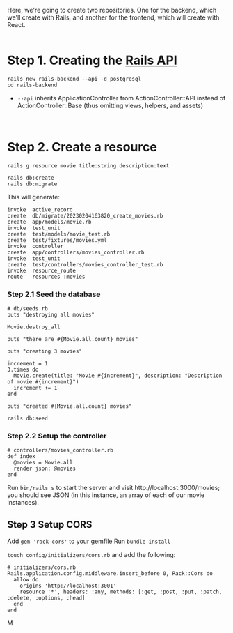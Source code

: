 Here, we're going to create two repositories. One for the backend, which we'll create with Rails, and another for the frontend, which will create with React.
<br> <br>

# Step 1. Creating the [Rails API](https://guides.rubyonrails.org/api_app.html) <br>

```
rails new rails-backend --api -d postgresql
cd rails-backend
```

- `--api` inherits ApplicationController from ActionController::API instead of ActionController::Base (thus omitting views, helpers, and assets)

<br>

# Step 2. Create a resource

```
rails g resource movie title:string description:text

rails db:create
rails db:migrate
```

This will generate:

```
invoke  active_record
create  db/migrate/20230204163820_create_movies.rb
create  app/models/movie.rb
invoke  test_unit
create  test/models/movie_test.rb
create  test/fixtures/movies.yml
invoke  controller
create  app/controllers/movies_controller.rb
invoke  test_unit
create  test/controllers/movies_controller_test.rb
invoke  resource_route
route   resources :movies
```

### Step 2.1 Seed the database

```
# db/seeds.rb
puts "destroying all movies"

Movie.destroy_all

puts "there are #{Movie.all.count} movies"

puts "creating 3 movies"

increment = 1
3.times do
  Movie.create(title: "Movie #{increment}", description: "Description of movie #{increment}")
  increment += 1
end

puts "created #{Movie.all.count} movies"
```

```
rails db:seed
```

### Step 2.2 Setup the controller

```
# controllers/movies_controller.rb
def index
  @movies = Movie.all
  render json: @movies
end
```

Run `bin/rails s` to start the server and visit http://localhost:3000/movies; you should see JSON (in this instance, an array of each of our movie instances).

## Step 3 Setup CORS

Add `gem 'rack-cors'` to your gemfile
Run `bundle install`

`touch config/initializers/cors.rb` and add the following:

```
# initializers/cors.rb
Rails.application.config.middleware.insert_before 0, Rack::Cors do
  allow do
    origins 'http://localhost:3001'
    resource '*', headers: :any, methods: [:get, :post, :put, :patch, :delete, :options, :head]
  end
end
```

M
